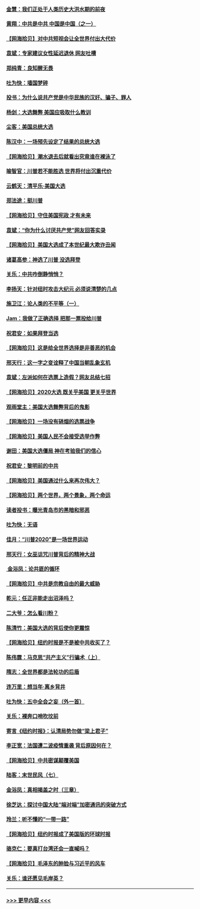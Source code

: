 #### [金慧：我们正处于人类历史大洪水期的前夜](../pages/nsc993/n12547914.md?t=11140951) 
#### [黄翔：中共是中共 中国是中国（之一）](../pages/nsc993/n12547576.md?t=11140951) 
#### [【网海拾贝】对中共短视会让全世界付出大代价](../pages/nsc993/n12546043.md?t=11140951) 
#### [袁斌：专家建议女性延迟退休 网友吐槽](../pages/nsc993/n12545424.md?t=11140951) 
#### [郑纯青：良知醒无畏](../pages/nsc993/n12545394.md?t=11140951) 
#### [吐为快：墙国梦碎](../pages/nsc993/n12545309.md?t=11140951) 
#### [投书：为什么说共产党是中华民族的汉奸、骗子、罪人](../pages/nsc993/n12545089.md?t=11140951) 
#### [杨剑：大选舞弊 美国应吸取什么教训](../pages/nsc993/n12543937.md?t=11140951) 
#### [尘客：美国总统大选](../pages/nsc993/n12543828.md?t=11140951) 
#### [陈汉中：一场预先设定了结果的总统大选](../pages/nsc993/n12543564.md?t=11140951) 
#### [【网海拾贝】潮水退去后就看出究竟谁在裸泳了](../pages/nsc993/n12543321.md?t=11140951) 
#### [喻智官：川普若不能胜选 世界将付出沉重代价](../pages/nsc993/n12541352.md?t=11140951) 
#### [云鹤天：清平乐‧美国大选](../pages/nsc993/n12540916.md?t=11140951) 
#### [郑法途：挺川普](../pages/nsc993/n12540898.md?t=11140951) 
#### [【网海拾贝】守住美国宪政 才有未来](../pages/nsc993/n12540423.md?t=11140951) 
#### [袁斌：“你为什么讨厌共产党”网友回答实录](../pages/nsc993/n12540208.md?t=11140951) 
#### [【网海拾贝】美国大选成了本世纪最大欺诈丑闻](../pages/nsc993/n12538029.md?t=11140951) 
#### [诸葛高参：神选了川普 没选拜登](../pages/nsc993/n12537664.md?t=11140951) 
#### [关乐：中共咋倒静悄悄？](../pages/nsc993/n12537615.md?t=11140951) 
#### [李扬天：针对纽时攻击大纪元 必须说清楚的几点](../pages/nsc993/n12536001.md?t=11140951) 
#### [施卫江：论人类的不平等（一）](../pages/nsc993/n12535700.md?t=11140951) 
#### [Jam：我做了正确选择 把那一票投给川普](../pages/nsc993/n12535743.md?t=11140951) 
#### [祝君安：如果拜登当选](../pages/nsc993/n12535726.md?t=11140951) 
#### [【网海拾贝】这是给全世界选择是非善恶的机会](../pages/nsc993/n12535061.md?t=11140951) 
#### [邢天行：这一字之变诠释了中国当朝乱象玄机](../pages/nsc993/n12533446.md?t=11140951) 
#### [袁斌：左派如何在选票上造假？网友总结七招](../pages/nsc993/n12533180.md?t=11140951) 
#### [【网海拾贝】2020大选 既关乎美国 更关乎世界](../pages/nsc993/n12533161.md?t=11140951) 
#### [观雨堂主：美国大选舞弊背后的鬼影](../pages/nsc993/n12533153.md?t=11140951) 
#### [【网海拾贝】一场没有硝烟的选票战争](../pages/nsc993/n12531883.md?t=11140951) 
#### [【网海拾贝】美国人民不会接受选举作弊](../pages/nsc993/n12528850.md?t=11140951) 
#### [谢田：美国大选僵局 神在考验我们的信心](../pages/nsc993/n12527932.md?t=11140951) 
#### [祝君安：黎明前的中共](../pages/nsc993/n12524071.md?t=11140951) 
#### [【网海拾贝】美国通过什么来再次伟大？](../pages/nsc993/n12523844.md?t=11140951) 
#### [【网海拾贝】两个世界，两个景象，两个命运](../pages/nsc993/n12521419.md?t=11140951) 
#### [读者投书：曝光青岛市的黑暗和邪恶](../pages/nsc993/n12520988.md?t=11140951) 
#### [吐为快：无语](../pages/nsc993/n12518588.md?t=11140951) 
#### [佳月：“川普2020”是一场世界运动](../pages/nsc993/n12518581.md?t=11140951) 
#### [邢天行：女巫诅咒川普背后的精神大战](../pages/nsc993/n12517257.md?t=11140951) 
#### [ 金浴凤：论共匪的循环](../pages/nsc993/n12517133.md?t=11140951) 
#### [【网海拾贝】中共是宗教自由的最大威胁](../pages/nsc993/n12516879.md?t=11140951) 
#### [乾元：任正非能走出沼泽吗？](../pages/nsc993/n12515831.md?t=11140951) 
#### [二大爷：怎么看川粉？](../pages/nsc993/n12515820.md?t=11140951) 
#### [陈清竹：美国大选的背后使你更震惊](../pages/nsc993/n12515589.md?t=11140951) 
#### [【网海拾贝】纽约时报是不是被中共收买了？](../pages/nsc993/n12515122.md?t=11140951) 
#### [陈伟霆：马克思“共产主义”行骗术（上）](../pages/nsc993/n12510217.md?t=11140951) 
#### [隋志：全世界都是法轮功的后盾](../pages/nsc993/n12510636.md?t=11140951) 
#### [连万里：想当年‧离乡背井](../pages/nsc993/n12510623.md?t=11140951) 
#### [吐为快：五中全会之妄（外一首）](../pages/nsc993/n12510470.md?t=11140951) 
#### [关乐：裸奔口哨吹坟前](../pages/nsc993/n12510403.md?t=11140951) 
#### [寄言《纽约时报》：认清局势勿做“梁上君子”](../pages/nsc993/n12510042.md?t=11140951) 
#### [李正宽：法国遭二波疫情重袭 背后原因何在？](../pages/nsc993/n12509971.md?t=11140951) 
#### [【网海拾贝】中共密谋颠覆美国](../pages/nsc993/n12509816.md?t=11140951) 
#### [陆客：末世民风（七）](../pages/nsc993/n12507822.md?t=11140951) 
#### [金浴凤：真相揭盖之时（三章）](../pages/nsc993/n12507804.md?t=11140951) 
#### [徐芝达：探讨中国大陆“端对端”加密通讯的突破方式](../pages/nsc993/n12507682.md?t=11140951) 
#### [玲兰：听不懂的“一带一路”](../pages/nsc993/n12507669.md?t=11140951) 
#### [【网海拾贝】纽约时报成了美国版的环球时报](../pages/nsc993/n12507053.md?t=11140951) 
#### [骆克仁：要真打台湾还会一直喊吗？](../pages/nsc993/n12506843.md?t=11140951) 
#### [【网海拾贝】毛泽东的肿脸与习近平的风车](../pages/nsc993/n12504537.md?t=11140951) 
#### [关乐：谁还愿见毛岸英？](../pages/nsc993/n12503866.md?t=11140951) 

----
#### [ >>> 更早内容 <<< ](../indexes/nsc993-earlier.md)
